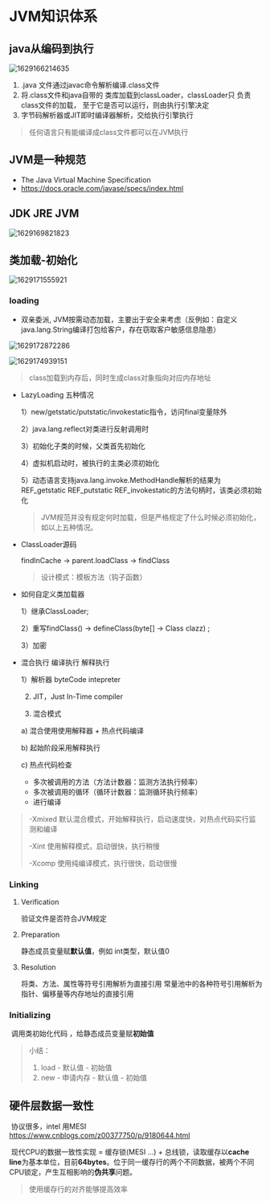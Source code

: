 # JVM知识体系

## java从编码到执行

![1629166214635](F:\workspace\KnowledgeGraph\jvm\src\main\resources\image\1629166214635.png)

1. .java 文件通过javac命令解析编译.class文件
2. 将.class文件和java自带的 类库加载到classLoader，classLoader只 负责class文件的加载， 至于它是否可以运行，则由执行引擎决定
3. 字节码解析器或JIT即时编译器解析，交给执行引擎执行

> 任何语言只有能编译成class文件都可以在JVM执行



## JVM是一种规范

-  The Java Virtual Machine Specification
- https://docs.oracle.com/javase/specs/index.html

## JDK JRE JVM

![1629169821823](F:\workspace\KnowledgeGraph\jvm\src\main\resources\image\1629169821823.png)

## 类加载-初始化

![1629171555921](F:\workspace\KnowledgeGraph\jvm\src\main\resources\image\1629171555921.png)

### loading

 - 双亲委派, JVM按需动态加载，主要出于安全来考虑（反例如：自定义java.lang.String编译打包给客户，存在窃取客户敏感信息隐患）

![1629172872286](F:\workspace\KnowledgeGraph\jvm\src\main\resources\image\1629172872286.png)

![1629174939151](F:\workspace\KnowledgeGraph\jvm\src\main\resources\image\1629174939151.png)

>class加载到内存后，同时生成class对象指向对应内存地址

- LazyLoading 五种情况

  1）new/getstatic/putstatic/invokestatic指令，访问final变量除外

  2）java.lang.reflect对类进行反射调用时

  3）初始化子类的时候，父类首先初始化

  4）虚拟机启动时，被执行的主类必须初始化

  5）动态语言支持java.lang.invoke.MethodHandle解析的结果为REF_getstatic REF_putstatic REF_invokestatic的方法句柄时，该类必须初始化

  >JVM规范并没有规定何时加载，但是严格规定了什么时候必须初始化，如以上五种情况。

- ClassLoader源码

  findInCache ->  parent.loadClass -> findClass

  > 设计模式：模板方法（钩子函数）

- 如何自定义类加载器

  1）继承ClassLoader;

  2）重写findClass() -> defineClass(byte[] -> Class clazz) ;

  3）加密

- 混合执行 编译执行 解释执行

  1）解析器 byteCode intepreter

  2) JIT，Just In-Time compiler

  3) 混合模式

    a) 混合使用使用解释器 + 热点代码编译

    b) 起始阶段采用解释执行

    c) 热点代码检查

   - 多次被调用的方法（方法计数器：监测方法执行频率）
   - 多次被调用的循环（循环计数器：监测循环执行频率）
   - 进行编译

>-Xmixed 默认混合模式，开始解释执行，启动速度快，对热点代码实行监测和编译
>
>-Xint 使用解释模式，启动很快，执行稍慢
>
>-Xcomp 使用纯编译模式，执行很快，启动很慢

### Linking

1. Verification

   验证文件是否符合JVM规定

2. Preparation

   静态成员变量赋**默认值**，例如 int类型，默认值0

3. Resolution

   将类、方法、属性等符号引用解析为直接引用 常量池中的各种符号引用解析为指针、偏移量等内存地址的直接引用

### Initializing

​	调用类初始化代码 ，给静态成员变量赋**初始值**

> 小结：
>
> 1. load - 默认值 - 初始值
> 2. new - 申请内存 - 默认值 - 初始值

## 硬件层数据一致性

​    协议很多，intel 用MESI <https://www.cnblogs.com/z00377750/p/9180644.html>

​    现代CPU的数据一致性实现 = 缓存锁(MESI ...) + 总线锁，读取缓存以**cache line**为基本单位，目前**64bytes**。位于同一缓存行的两个不同数据，被两个不同CPU锁定，产生互相影响的**伪共享**问题。

> 使用缓存行的对齐能够提高效率